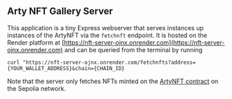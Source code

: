 ## Arty NFT Gallery Server

This application is a tiny Express webserver that serves instances up instances of the ArtyNFT via the `fetchnft` endpoint. It is hosted on the Render platform at [https://nft-server-ojnx.onrender.com](https://nft-server-ojnx.onrender.com) and can be queried from the terminal by running
```
curl "https://nft-server-ojnx.onrender.com/fetchnfts?address={YOUR_WALLET_ADDRESS}&chain={CHAIN_ID}
```
Note that the server only fetches NFTs minted on the [ArtyNFT contract](https://sepolia.etherscan.io/address/0x04fb34223fb055c92eedcf5a3988822ce0518f8f)
on the Sepolia network.
